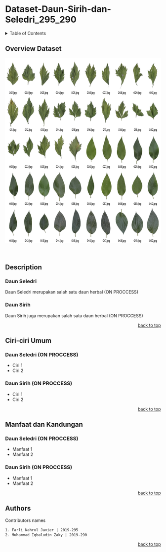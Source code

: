 # Dataset-Daun-Sirih-dan-Seledri_295_290

<!-- TABLE OF CONTENTS -->
<details>
  <summary>Table of Contents</summary>
  <ol>
    <li><a href="#overview-dataset">Overview Dataset</a></li>
    <li>
      <a href="#description">Description</a>
      <ul>
        <li><a href="#daun-seledri">Daun Seledri</a></li>
        <li><a href="#daun-sirih">Daun Sirih</a></li>
      </ul>
    </li>
    <li>
      <a href="#ciri-ciri-umum">Ciri-ciri Umum</a></li>
    <li>
      <a href="#manfaat-dan-kandungan">Manfaat dan Kandungan</a></li>
    <li><a href="#authors">Authors</a></li>
  </ol>
</details>

## Overview Dataset
<div align="center">
  <a href="https://github.com/farlinahrul/Dataset-Daun-Sirih-dan-Seledri_295_290">
    <img src="image/overview_dataset.jpg" alt="Overview Dataset" width="800" height=600">
  </a>
</div>
<br />
<br />

## Description

### Daun Seledri
Daun Seledri merupakan salah satu daun herbal (ON PROCCESS)
### Daun Sirih
Daun Sirih juga merupakan salah satu daun herbal (ON PROCCESS)

<p align="right"><a href="#top">back to top</a></p>

## Ciri-ciri Umum
### Daun Seledri (ON PROCCESS)

* Ciri 1
* Ciri 2

### Daun Sirih (ON PROCCESS)

* Ciri 1
* Ciri 2

<p align="right"><a href="#top">back to top</a></p>

## Manfaat dan Kandungan
### Daun Seledri (ON PROCCESS)

* Manfaat 1
* Manfaat 2

### Daun Sirih (ON PROCCESS)

* Manfaat 1
* Manfaat 2
<p align="right"><a href="#top">back to top</a></p>

## Authors
Contributors names
```
1. Farli Nahrul Javier | 2019-295
2. Muhammad Iqbaludin Zaky | 2019-290
```
<p align="right"><a href="#top">back to top</a></p>
